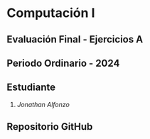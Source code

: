 # **Computación I** #
## Evaluación Final - Ejercicios A ##
## Periodo Ordinario - 2024 ##

## Estudiante ##
1. _Jonathan Alfonzo_

## Repositorio GitHub ##
